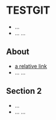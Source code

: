# TESTGIT
- ...
- ... ...

## About
- [a relative link](/TESTGIT/about/)
- ... ...

## Section 2
- ...
- ... ...
